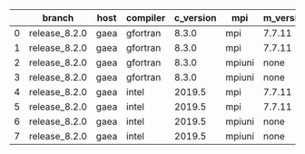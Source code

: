 |    | branch        | host   | compiler   | c_version   | mpi    | m_version   | o_g   | os     | build   |   u_pass |   u_fail |   s_pass |   s_fail |   e_pass |   e_fail |   nuopc_pass |   nuopc_fail | artifacts_hash                                                                                             | modified            |
|----|---------------|--------|------------|-------------|--------|-------------|-------|--------|---------|----------|----------|----------|----------|----------|----------|--------------|--------------|------------------------------------------------------------------------------------------------------------|---------------------|
|  0 | release_8.2.0 | gaea   | gfortran   | 8.3.0       | mpi    | 7.7.11      | O     | Unicos | Fail    |     8925 |        1 |       49 |        0 |       80 |        0 |           47 |            3 | [artifacts](https://github.com/esmf-org/esmf-test-artifacts/tree/b717fad0aa7ac1510008c97190d4165bbb138376) | 03/02/2022_14:36:50 |
|  1 | release_8.2.0 | gaea   | gfortran   | 8.3.0       | mpi    | 7.7.11      | g     | Unicos | Fail    |     8925 |        1 |       49 |        0 |       80 |        0 |           47 |            3 | [artifacts](https://github.com/esmf-org/esmf-test-artifacts/tree/e8af3e69d3d367b789c9422c957c2cb5d9e2bed9) | 03/02/2022_14:36:50 |
|  2 | release_8.2.0 | gaea   | gfortran   | 8.3.0       | mpiuni | none        | O     | Unicos | Fail    |     7418 |        0 |        8 |        0 |       43 |        0 |            0 |           50 | [artifacts](https://github.com/esmf-org/esmf-test-artifacts/tree/3a84ac4bb0d660827ca15b38d495cf542b789cd4) | 03/02/2022_14:36:50 |
|  3 | release_8.2.0 | gaea   | gfortran   | 8.3.0       | mpiuni | none        | g     | Unicos | Fail    |     7418 |        0 |        8 |        0 |       43 |        0 |            0 |           50 | [artifacts](https://github.com/esmf-org/esmf-test-artifacts/tree/70cc3f03aa2c77e69ac3dee841a42b53af05b07e) | 03/02/2022_14:36:50 |
|  4 | release_8.2.0 | gaea   | intel      | 2019.5      | mpi    | 7.7.11      | O     | Unicos | Fail    |     8911 |       15 |       49 |        0 |       80 |        0 |           47 |            3 | [artifacts](https://github.com/esmf-org/esmf-test-artifacts/tree/2041769335473fe747e300eed9f900bdc5584396) | 03/02/2022_14:36:50 |
|  5 | release_8.2.0 | gaea   | intel      | 2019.5      | mpi    | 7.7.11      | g     | Unicos | Fail    |     8911 |       15 |       49 |        0 |       80 |        0 |           47 |            3 | [artifacts](https://github.com/esmf-org/esmf-test-artifacts/tree/173653cf5589770d25f4a0285638be52fbe6cc28) | 03/02/2022_14:36:50 |
|  6 | release_8.2.0 | gaea   | intel      | 2019.5      | mpiuni | none        | O     | Unicos | Fail    |     7403 |       15 |        8 |        0 |       43 |        0 |            0 |           50 | [artifacts](https://github.com/esmf-org/esmf-test-artifacts/tree/ba5db525298999d2cdaa606d6ff912e9561e5faa) | 03/02/2022_14:36:50 |
|  7 | release_8.2.0 | gaea   | intel      | 2019.5      | mpiuni | none        | g     | Unicos | Fail    |     7403 |       15 |        8 |        0 |       43 |        0 |            0 |           50 | [artifacts](https://github.com/esmf-org/esmf-test-artifacts/tree/eb5df387b121fef4a12606ffe349dc461578da6e) | 03/02/2022_14:36:50 |